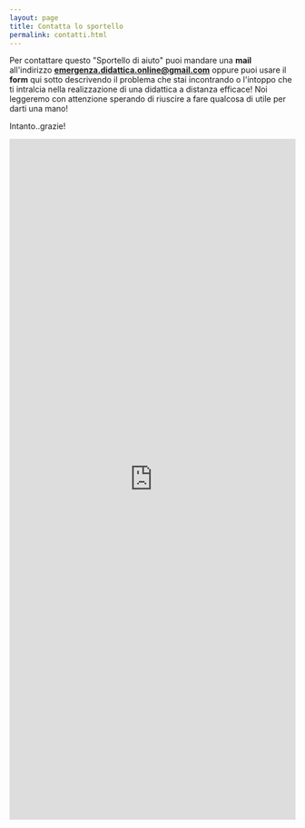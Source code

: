 ```yaml
---
layout: page
title: Contatta lo sportello
permalink: contatti.html
---
```


Per contattare questo "Sportello di aiuto" puoi mandare una **mail** all'indirizzo **emergenza.didattica.online@gmail.com** oppure puoi usare il **form** qui sotto descrivendo il problema che stai incontrando o l'intoppo che ti intralcia nella realizzazione di una didattica a distanza efficace! 
Noi leggeremo con attenzione sperando di riuscire a fare qualcosa di utile per darti una mano!

Intanto..grazie!


<iframe src="https://docs.google.com/forms/d/e/1FAIpQLSeriA5F-9HVP-WUvsr8l_j8ewbAx8uhiUyHJ3cuFQHhS3nlyA/viewform?embedded=true" width="100%" height="1200" frameborder="0" marginheight="0" marginwidth="0">Caricamento…</iframe>
